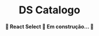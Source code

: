 <h1 align="center">DS Catalogo</h1>

<h4 align="center"> 
	🚧  React Select 🚀 Em construção...  🚧
</h4>
